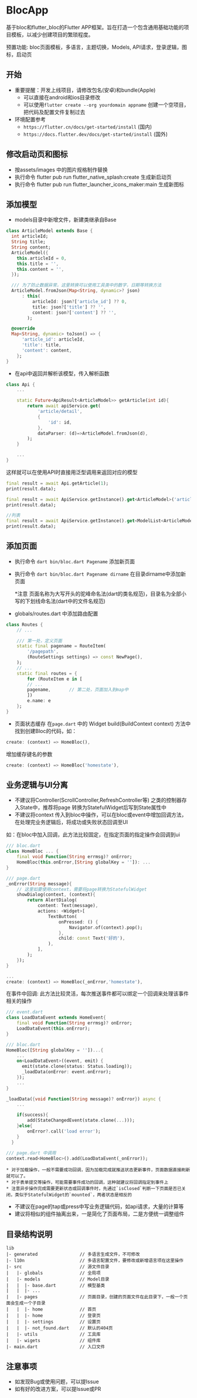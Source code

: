 # BlocApp

基于bloc和flutter_bloc的Flutter APP框架。旨在打造一个包含通用基础功能的项目模板，以减少创建项目的繁琐程度。

预置功能: bloc页面模板，多语言，主题切换，Models, API请求，登录逻辑，图标，启动页

## 开始

* 重要提醒：开发上线项目，请修改包名(安卓)和bundle(Apple)
    * 可以直接在android和ios目录修改
    * 可以使用`flutter create --org yourdomain appname` 创建一个空项目，把代码及配置文件复制过去
* 环境配置参考 
    * `https://flutter.cn/docs/get-started/install` (国内)
    * `https://docs.flutter.dev/docs/get-started/install` (国外)

## 修改启动页和图标

- 按assets/images 中的图片规格制作替换
- 执行命令 flutter pub run flutter_native_splash:create 生成新启动页
- 执行命令 flutter pub run flutter_launcher_icons_maker:main 生成新图标

## 添加模型

- models目录中新增文件，新建类继承自Base
```dart
class ArticleModel extends Base {
  int articleId;
  String title;
  String content;
  ArticleModel({
    this.articleId = 0,
    this.title = '',
    this.content = '',
  });

  /// 为了防止数据异常，这里转换可以使用工具类中的数字，日期等转换方法
  ArticleModel.fromJson(Map<String, dynamic>? json)
      : this(
          articleId: json?['article_id'] ?? 0,
          title: json?['title'] ?? '',
          content: json?['content'] ?? '',
        );

  @override
  Map<String, dynamic> toJson() => {
      'article_id': articleId,
      'title': title,
      'content': content,
    };
}
```
- 在api中返回并解析该模型，传入解析函数
```dart
class Api {
    ...

    static Future<ApiResult<ArticleModel>> getArticle(int id){
        return await apiService.get(
            'article/detail',
            {
                'id': id,
            },
            dataParser: (d)=>ArticleModel.fromJson(d),
        );
    }

    ...
}
```
这样就可以在使用API时直接用泛型调用来返回对应的模型
```dart
final result = await Api.getArticle(1);
print(result.data);

final result = await ApiService.getInstance().get<ArticleModel>('article/detail');
print(result.data);

//列表
final result = await ApiService.getInstance().get<ModelList<ArticleModel>>('article/list');
print(result.data);
```

## 添加页面

- 执行命令 `dart bin/bloc.dart Pagename`  添加新页面
- 执行命令 `dart bin/bloc.dart Pagename dirname` 在目录dirname中添加新页面

    *注意 页面名称为大写开头的驼峰命名法(dart的类名规范)，目录名为全部小写的下划线命名法(dart中的文件名规范)
- globals/routes.dart 中添加路由配置
```dart
class Routes {
    // ...

    /// 第一处，定义页面
    static final pagename = RouteItem(
        '/pagepath',
        (RouteSettings settings) => const NewPage(),
    );
    // ...
    static final routes = {
        for (RouteItem e in [
        // ...
        pagename,       // 第二处，页面加入到map中
        ])
        e.name: e
    };
}
```
- 页面状态缓存
在`page.dart` 中的 Widget build(BuildContext context) 方法中找到创建Bloc的代码，如：
```dart
create: (context) => HomeBloc(),
```
增加缓存键名的参数
```dart
create: (context) => HomeBloc('homestate'),
```

## 业务逻辑与UI分离
* 不建议将Controller(ScrollController,RefreshController等) 之类的控制器存入State中，推荐将page 转换为StatefulWidget后写到State属性中
* 不建议将context 传入到bloc中操作，可以在bloc或event中增加回调方法，在处理完业务逻辑后，将成功或失败状态回调至UI

如：在bloc中加入回调，此方法比较固定，在指定页面的指定操作会回调到ui
```dart
/// bloc.dart
class HomeBloc ... {
    final void Function(String errmsg)? onError;
    HomeBloc(this.onError,[String globalKey = '']): ...
}

/// page.dart
_onError(String message){
    // 这里如要使用context，需要将page转换为StatefulWidget
    showDialog(context, (context){
        return AlertDialog(
            content: Text(message),
            actions: <Widget>[
                TextButton(
                    onPressed: () {
                        Navigator.of(context).pop();
                    },
                    child: const Text('好的'),
                ),
            ],
        );
    });
}

...
create: (context) => HomeBloc(_onError,'homestate'),
```

在事件中回调: 此方法比较灵活，每次推送事件都可以绑定一个回调来处理该事件相关的操作
```dart
/// event.dart
class LoadDataEvent extends HomeEvent{
    final void Function(String errmsg)? onError;
    LoadDataEvent(this.onError);
}

/// bloc.dart
HomeBloc([String globalKey = ''])...{
    ...
    on<LoadDataEvent>((event, emit) {
      emit(state.clone(status: Status.loading));
      _loadData(onError: event.onError);
    });
    ...
}

_loadData({void Function(String message)? onError}) async {
    ...

    if(success){
        add(StateChangedEvent(state.clone(...)));
    }else{
        onError?.call('load error');
    }
  }

/// page.dart 中调用
context.read<HomeBloc>().add(LoadDataEvent(_onError));
```
    * 对于加载操作，一般不需要成功回调，因为加载完成就推送状态更新事件，页面数据直接刷新就可以了。
    * 对于表单提交等操作，可能需要事件成功的回调，这种就建议将回调指定到事件上
    * 注意异步操作完成需要更新状态或回调事件时，先通过`isClosed`判断一下页面是否已关闭，类似于StatefulWidget的`mounted`，两者状态是相反的

* 不建议在page的tap或press中写业务逻辑代码，如api请求，大量的计算等
* 建议将相似的组件抽离出来，一是简化了页面布局，二是方便统一调整组件

## 目录结构说明

```tree
lib
|- generated                // 多语言生成文件，不可修改
|- l10n                     // 多语言配置文件，要修改或新增语言项在这里操作
|- src                      // 源文件目录
|   |- globals              // 全局项
|   |- models               // Model目录
|   |  |- base.dart         // 模型基类
|   |  |- ...           
|   |- pages                // 页面目录，创建的页面文件在此目录下，一般一个页面会生成一个子目录
|   |  |- home              // 首页  
|   |  |- home              // 登录页  
|   |  |- settings          // 设置页  
|   |  |- not_found.dart    // 默认的404页
|   |- utils                // 工具库
|   |- wigets               // 组件库
|- main.dart                // 入口文件
```

## 注意事项

* 如发现Bug或使用问题，可以提Issue
* 如有好的改进方案，可以提Issue或PR
